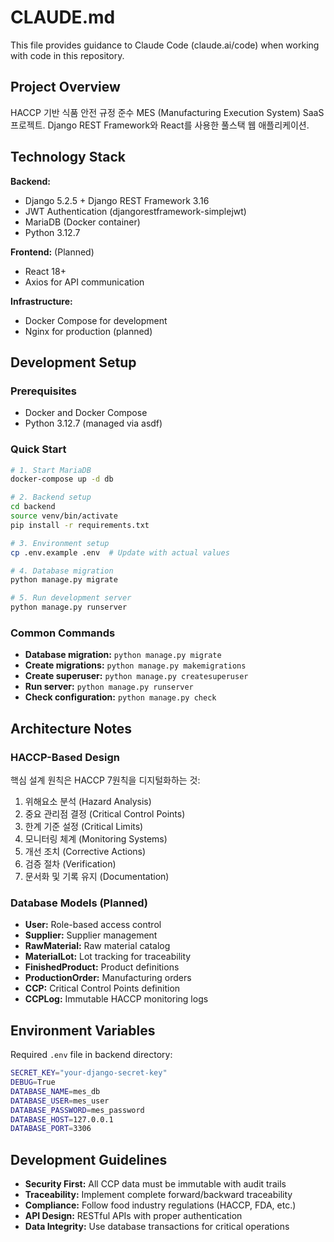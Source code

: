 # CLAUDE.md

This file provides guidance to Claude Code (claude.ai/code) when working with code in this repository.

## Project Overview

HACCP 기반 식품 안전 규정 준수 MES (Manufacturing Execution System) SaaS 프로젝트. Django REST Framework와 React를 사용한 풀스택 웹 애플리케이션.

## Technology Stack

**Backend:**
- Django 5.2.5 + Django REST Framework 3.16
- JWT Authentication (djangorestframework-simplejwt)
- MariaDB (Docker container)
- Python 3.12.7

**Frontend:** (Planned)
- React 18+ 
- Axios for API communication

**Infrastructure:**
- Docker Compose for development
- Nginx for production (planned)

## Development Setup

### Prerequisites
- Docker and Docker Compose
- Python 3.12.7 (managed via asdf)

### Quick Start
```bash
# 1. Start MariaDB
docker-compose up -d db

# 2. Backend setup
cd backend
source venv/bin/activate
pip install -r requirements.txt

# 3. Environment setup
cp .env.example .env  # Update with actual values

# 4. Database migration
python manage.py migrate

# 5. Run development server
python manage.py runserver
```

### Common Commands
- **Database migration:** `python manage.py migrate`
- **Create migrations:** `python manage.py makemigrations`
- **Create superuser:** `python manage.py createsuperuser`
- **Run server:** `python manage.py runserver`
- **Check configuration:** `python manage.py check`

## Architecture Notes

### HACCP-Based Design
핵심 설계 원칙은 HACCP 7원칙을 디지털화하는 것:
1. 위해요소 분석 (Hazard Analysis)
2. 중요 관리점 결정 (Critical Control Points)
3. 한계 기준 설정 (Critical Limits)
4. 모니터링 체계 (Monitoring Systems)
5. 개선 조치 (Corrective Actions)
6. 검증 절차 (Verification)
7. 문서화 및 기록 유지 (Documentation)

### Database Models (Planned)
- **User:** Role-based access control
- **Supplier:** Supplier management
- **RawMaterial:** Raw material catalog
- **MaterialLot:** Lot tracking for traceability
- **FinishedProduct:** Product definitions
- **ProductionOrder:** Manufacturing orders
- **CCP:** Critical Control Points definition
- **CCPLog:** Immutable HACCP monitoring logs

## Environment Variables

Required `.env` file in backend directory:
```bash
SECRET_KEY="your-django-secret-key"
DEBUG=True
DATABASE_NAME=mes_db
DATABASE_USER=mes_user
DATABASE_PASSWORD=mes_password
DATABASE_HOST=127.0.0.1
DATABASE_PORT=3306
```

## Development Guidelines

- **Security First:** All CCP data must be immutable with audit trails
- **Traceability:** Implement complete forward/backward traceability
- **Compliance:** Follow food industry regulations (HACCP, FDA, etc.)
- **API Design:** RESTful APIs with proper authentication
- **Data Integrity:** Use database transactions for critical operations